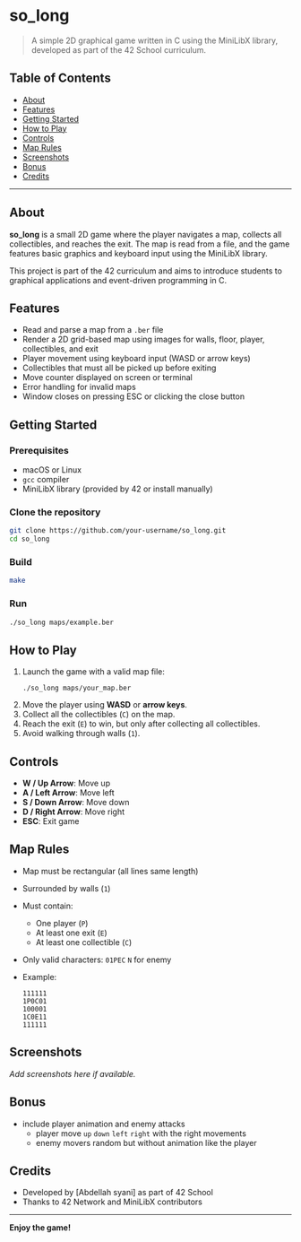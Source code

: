 # so_long

> A simple 2D graphical game written in C using the MiniLibX library, developed as part of the 42 School curriculum.

## Table of Contents

- [About](#about)
- [Features](#features)
- [Getting Started](#getting-started)
- [How to Play](#how-to-play)
- [Controls](#controls)
- [Map Rules](#map-rules)
- [Screenshots](#screenshots)
- [Bonus](#bonus)
- [Credits](#credits)

---

## About

**so_long** is a small 2D game where the player navigates a map, collects all collectibles, and reaches the exit. The map is read from a file, and the game features basic graphics and keyboard input using the MiniLibX library.

This project is part of the 42 curriculum and aims to introduce students to graphical applications and event-driven programming in C.

## Features

- Read and parse a map from a `.ber` file
- Render a 2D grid-based map using images for walls, floor, player, collectibles, and exit
- Player movement using keyboard input (WASD or arrow keys)
- Collectibles that must all be picked up before exiting
- Move counter displayed on screen or terminal
- Error handling for invalid maps
- Window closes on pressing ESC or clicking the close button

## Getting Started

### Prerequisites

- macOS or Linux
- `gcc` compiler
- MiniLibX library (provided by 42 or install manually)

### Clone the repository

```bash
git clone https://github.com/your-username/so_long.git
cd so_long
```

### Build

```bash
make
```

### Run

```bash
./so_long maps/example.ber
```

## How to Play

1. Launch the game with a valid map file:
    ```
    ./so_long maps/your_map.ber
    ```
2. Move the player using **WASD** or **arrow keys**.
3. Collect all the collectibles (`C`) on the map.
4. Reach the exit (`E`) to win, but only after collecting all collectibles.
5. Avoid walking through walls (`1`).

## Controls

- **W / Up Arrow**: Move up
- **A / Left Arrow**: Move left
- **S / Down Arrow**: Move down
- **D / Right Arrow**: Move right
- **ESC**: Exit game

## Map Rules

- Map must be rectangular (all lines same length)
- Surrounded by walls (`1`)
- Must contain:
  - One player (`P`)
  - At least one exit (`E`)
  - At least one collectible (`C`)
- Only valid characters: `01PEC` `N` for enemy
- Example:

    ```
    111111
    1P0C01
    100001
    1C0E11
    111111
    ```

## Screenshots

_Add screenshots here if available._

## Bonus

- include player animation and enemy attacks
    - player move `up` `down` `left` `right` with the right movements
    - enemy movers random but without animation  like the player

## Credits

- Developed by [Abdellah syani] as part of 42 School
- Thanks to 42 Network and MiniLibX contributors

---

**Enjoy the game!**
